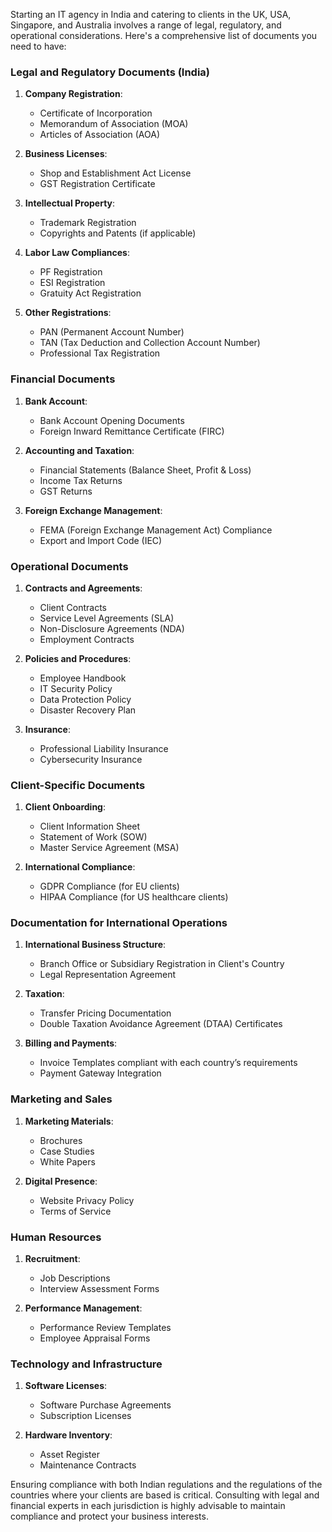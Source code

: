 Starting an IT agency in India and catering to clients in the UK, USA, Singapore, and Australia involves a range of legal, regulatory, and operational considerations. Here's a comprehensive list of documents you need to have:

### Legal and Regulatory Documents (India)
1. **Company Registration**:
   - Certificate of Incorporation
   - Memorandum of Association (MOA)
   - Articles of Association (AOA)

2. **Business Licenses**:
   - Shop and Establishment Act License
   - GST Registration Certificate

3. **Intellectual Property**:
   - Trademark Registration
   - Copyrights and Patents (if applicable)

4. **Labor Law Compliances**:
   - PF Registration
   - ESI Registration
   - Gratuity Act Registration

5. **Other Registrations**:
   - PAN (Permanent Account Number)
   - TAN (Tax Deduction and Collection Account Number)
   - Professional Tax Registration

### Financial Documents
1. **Bank Account**:
   - Bank Account Opening Documents
   - Foreign Inward Remittance Certificate (FIRC)

2. **Accounting and Taxation**:
   - Financial Statements (Balance Sheet, Profit & Loss)
   - Income Tax Returns
   - GST Returns

3. **Foreign Exchange Management**:
   - FEMA (Foreign Exchange Management Act) Compliance
   - Export and Import Code (IEC)

### Operational Documents
1. **Contracts and Agreements**:
   - Client Contracts
   - Service Level Agreements (SLA)
   - Non-Disclosure Agreements (NDA)
   - Employment Contracts

2. **Policies and Procedures**:
   - Employee Handbook
   - IT Security Policy
   - Data Protection Policy
   - Disaster Recovery Plan

3. **Insurance**:
   - Professional Liability Insurance
   - Cybersecurity Insurance

### Client-Specific Documents
1. **Client Onboarding**:
   - Client Information Sheet
   - Statement of Work (SOW)
   - Master Service Agreement (MSA)

2. **International Compliance**:
   - GDPR Compliance (for EU clients)
   - HIPAA Compliance (for US healthcare clients)

### Documentation for International Operations
1. **International Business Structure**:
   - Branch Office or Subsidiary Registration in Client's Country
   - Legal Representation Agreement

2. **Taxation**:
   - Transfer Pricing Documentation
   - Double Taxation Avoidance Agreement (DTAA) Certificates

3. **Billing and Payments**:
   - Invoice Templates compliant with each country’s requirements
   - Payment Gateway Integration

### Marketing and Sales
1. **Marketing Materials**:
   - Brochures
   - Case Studies
   - White Papers

2. **Digital Presence**:
   - Website Privacy Policy
   - Terms of Service

### Human Resources
1. **Recruitment**:
   - Job Descriptions
   - Interview Assessment Forms

2. **Performance Management**:
   - Performance Review Templates
   - Employee Appraisal Forms

### Technology and Infrastructure
1. **Software Licenses**:
   - Software Purchase Agreements
   - Subscription Licenses

2. **Hardware Inventory**:
   - Asset Register
   - Maintenance Contracts

Ensuring compliance with both Indian regulations and the regulations of the countries where your clients are based is critical. Consulting with legal and financial experts in each jurisdiction is highly advisable to maintain compliance and protect your business interests.